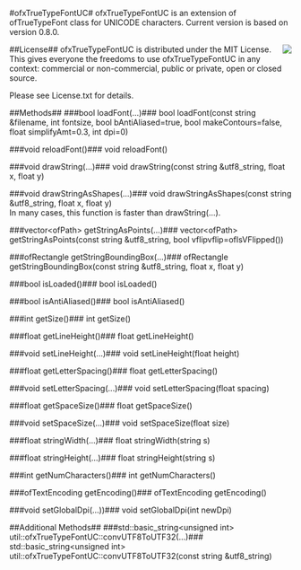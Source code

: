 #ofxTrueTypeFontUC#
ofxTrueTypeFontUC is an extension of ofTrueTypeFont class for UNICODE characters. Current version is based on version 0.8.0.

<div style="float: right"><img src="https://pbs.twimg.com/media/AYFmDI9CAAAY6o3.png" /></div>

##License##
ofxTrueTypeFontUC is distributed under the MIT License. This gives everyone the freedoms to use ofxTrueTypeFontUC  in any context: commercial or non-commercial, public or private, open or closed source.

Please see License.txt for details.

##Methods##
###bool loadFont(…)###
bool loadFont(const string &filename, int fontsize, bool bAntiAliased=true, bool makeContours=false, float simplifyAmt=0.3, int dpi=0)  

###void reloadFont()###
void reloadFont()  
  
###void drawString(...)###
void drawString(const string &utf8_string, float x, float y)  

###void drawStringAsShapes(...)###
void drawStringAsShapes(const string &utf8_string, float x, float y)  
In many cases, this function is faster than drawString(...).
  
###vector&lt;ofPath> getStringAsPoints(…)###
vector&lt;ofPath> getStringAsPoints(const string &utf8_string, bool vflipvflip=ofIsVFlipped())  

###ofRectangle getStringBoundingBox(...)###
ofRectangle getStringBoundingBox(const string &utf8_string, float x, float y)  
  
###bool isLoaded()###
bool isLoaded()  

###bool isAntiAliased()###
bool isAntiAliased()  
  
###int getSize()###
int getSize()  
  
###float getLineHeight()###
float getLineHeight()  

###void setLineHeight(...)###
void setLineHeight(float height)  
  
###float getLetterSpacing()###
float getLetterSpacing()  

###void setLetterSpacing(...)###
void setLetterSpacing(float spacing)  
  
###float getSpaceSize()###
float getSpaceSize()  

###void setSpaceSize(...)###
void setSpaceSize(float size)  
  
###float stringWidth(...)###
float stringWidth(string s)  
  
###float stringHeight(...)###
float stringHeight(string s)  
  
###int getNumCharacters()###
int getNumCharacters()

###ofTextEncoding getEncoding()###
ofTextEncoding getEncoding()

###void setGlobalDpi(...))###
void setGlobalDpi(int newDpi)
  
##Additional Methods##
###std::basic_string&lt;unsigned int> util::ofxTrueTypeFontUC::convUTF8ToUTF32(...)###
std::basic_string&lt;unsigned int> util::ofxTrueTypeFontUC::convUTF8ToUTF32(const string &utf8_string)  

